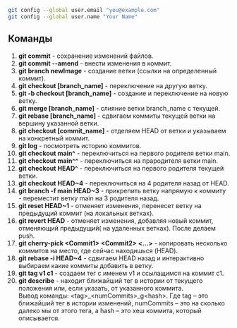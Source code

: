 ``` bash
git config --global user.email "you@example.com"
git config --global user.name "Your Name"
```
## Команды
1. **git commit** - сохранение изменений файлов.
2. **git commit --amend** - внести изменения в коммит.
3. **git branch newImage** - создание ветки (ссылки на определенный коммит).
4. **git checkout [branch_name]** - переключение на другую ветку.
5. **git -b checkout [branch_name]** - создание и переключение на новую ветку.
6. **git merge [branch_name]** - слияние ветки branch_name с текущей.
7. **git rebase [branch_name]** - сдвигаем коммиты текущей ветки на вершину указанной ветки.
8. **git checkout [commit_name]** - отделяем HEAD от ветки и указываем на конкретный коммит.
9. **git log** - посмотреть историю коммитов.
10. **git checkout main^** - переключиться на первого родителя ветки main.
11. **git checkout main^^** - переключиться на прародителя ветки main.
12. **git checkout HEAD^** - переключиться на первого родителя текущей ветки.
13. **git checkout HEAD~4** - переключиться на 4 родителя назад от HEAD.
14. **git branch -f main HEAD~3** - прикрепить ветку напрямую к коммиту - переместит ветку main на 3 родителя назад.
15. **git reset HEAD~1** - отменяет изменения, перенесет ветку на предыдущий коммит (на локальных ветках).
16. **git revert HEAD** - отменяет изменения, добавляя новый коммит, отменяющий предыдущий( на удаленных ветках). После делаем push.
17. **git cherry-pick \<Commit1\> \<Commit2\> \<...\>** - копировать несколько коммитов на место, где сейчас находишься (HEAD).
18. **git rebase -i HEAD~4** - сдвигаем HEAD назад и интерактивно выбираем какие коммиты добавить в ветку.
19. **git tag v1 c1** - создаем тег с именем v1 и ссылащимся на коммит c1.
20. **git describe** - находит ближайший тег в истории от текущего положения или, если указать, от указанного коммита.  
Вывод команды: \<tag\>_\<numCommits\>_g\<hash\>. Где tag – это ближайший тег в истории изменений, numCommits – это на сколько далеко мы от этого тега, а hash – это хеш коммита, который описывается.
